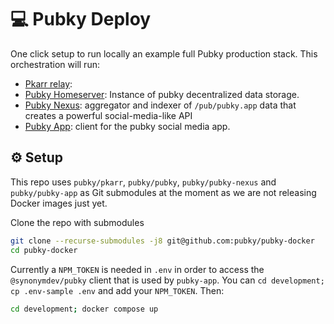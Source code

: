 # 💻 Pubky Deploy

One click setup to run locally an example full Pubky production stack. This orchestration will run:
- [Pkarr relay](https://github.com/pubky/pkarr): 
- [Pubky Homeserver](https://github.com/pubky/pubky/tree/main/pubky-homeserver): Instance of pubky decentralized data storage.
- [Pubky Nexus](https://github.com/pubky/pubky-nexus): aggregator and indexer of `/pub/pubky.app` data that creates a powerful social-media-like API
- [Pubky App](https://github.com/pubky/pubky-app): client for the pubky social media app.


## ⚙️ Setup

This repo uses `pubky/pkarr`, `pubky/pubky`, `pubky/pubky-nexus` and `pubky/pubky-app` as Git submodules at the moment as we are not releasing Docker images just yet.

Clone the repo with submodules

```bash
git clone --recurse-submodules -j8 git@github.com:pubky/pubky-docker
cd pubky-docker
```

Currently a `NPM_TOKEN` is needed in `.env` in order to access the `@synonymdev/pubky` client that is used by `pubky-app`. You can `cd development; cp .env-sample .env` and add your `NPM_TOKEN`. Then:

```bash
cd development; docker compose up
```

